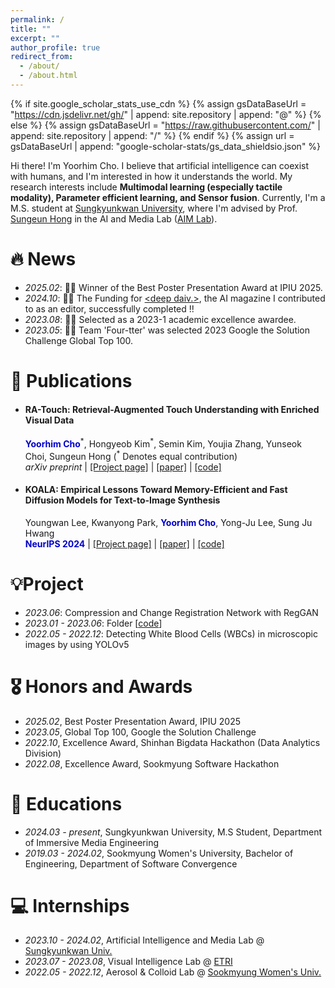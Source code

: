 ```yaml
---
permalink: /
title: ""
excerpt: ""
author_profile: true
redirect_from: 
  - /about/
  - /about.html
---
```


{% if site.google_scholar_stats_use_cdn %}
{% assign gsDataBaseUrl = "https://cdn.jsdelivr.net/gh/" | append: site.repository | append: "@" %}
{% else %}
{% assign gsDataBaseUrl = "https://raw.githubusercontent.com/" | append: site.repository | append: "/" %}
{% endif %}
{% assign url = gsDataBaseUrl | append: "google-scholar-stats/gs_data_shieldsio.json" %}

<span class='anchor' id='about-me'></span>

Hi there! I'm Yoorhim Cho. I believe that artificial intelligence can coexist with humans, and I'm interested in how it understands the world. My research interests include <Strong>Multimodal learning (especially tactile modality), Parameter efficient learning, and Sensor fusion</strong>. Currently, I'm a M.S. student at [Sungkyunkwan University](https://www.skku.edu/eng/index.do), where I'm advised by Prof. [Sungeun Hong](https://www.csehong.com/) in the AI and Media Lab ([AIM Lab](https://aim.skku.edu/home)).


# 🔥 News
- *2025.02*: 🎉🎉 Winner of the Best Poster Presentation Award at IPIU 2025.
- *2024.10*: 🎉🎉 The Funding for [\<deep daiv.\>](https://link.tumblbug.com/d4hZse52MNb), the AI magazine I contributed to as an editor, successfully completed !!
- *2023.08*: 🎉🎉 Selected as a 2023-1 academic excellence awardee.
- *2023.05*: 🎉🎉 Team 'Four-tter' was selected 2023 Google the Solution Challenge Global Top 100. 

# 📝 Publications 
- #### RA-Touch: Retrieval-Augmented Touch Understanding with Enriched Visual Data
  <span style="color:MediumBlue">**Yoorhim Cho**</span><sup>\*</sup>, Hongyeob Kim<sup>\*</sup>, Semin Kim, Youjia Zhang, Yunseok Choi, Sungeun Hong (<sup>\*</sup> Denotes equal contribution)   
  *arXiv preprint* | [[Project page]](https://aim-skku.github.io/RA-Touch/) | [[paper]](https://arxiv.org/abs/2505.14270) | [[code]](https://github.com/AIM-SKKU/RA-Touch)
- #### KOALA: Empirical Lessons Toward Memory-Efficient and Fast Diffusion Models for Text-to-Image Synthesis
  Youngwan Lee, Kwanyong Park, <span style="color:MediumBlue">**Yoorhim Cho**</span>, Yong-Ju Lee, Sung Ju Hwang   
  <span style="color:MediumBlue">**NeurIPS 2024**</span> | [[Project page]](https://youngwanlee.github.io/KOALA/) | [[paper]](https://arxiv.org/abs/2312.04005) | [[code]](https://github.com/youngwanLEE/sdxl-koala)   

# 💡Project
- *2023.06*: Compression and Change Registration Network with RegGAN
- *2023.01 - 2023.06*: Folder [[code](https://github.com/dsc-sookmyung/2023-four-tter-SolutionChallenge)]
- *2022.05 - 2022.12*: Detecting White Blood Cells (WBCs) in microscopic images by using YOLOv5

# 🎖 Honors and Awards
- *2025.02*, Best Poster Presentation Award, IPIU 2025
- *2023.05*, Global Top 100, Google the Solution Challenge 
- *2022.10*, Excellence Award, Shinhan Bigdata Hackathon (Data Analytics Division)
- *2022.08*, Excellence Award, Sookmyung Software Hackathon

# 📖 Educations
- *2024.03 - present*, Sungkyunkwan University, M.S Student, Department of Immersive Media Engineering
- *2019.03 - 2024.02*, Sookmyung Women's University, Bachelor of Engineering, Department of Software Convergence 

# 💻 Internships
- *2023.10 - 2024.02*, Artificial Intelligence and Media Lab @ [Sungkyunkwan Univ.](https://www.skku.edu/eng/)
- *2023.07 - 2023.08*, Visual Intelligence Lab @ [ETRI](https://www.etri.re.kr/eng/main/main.etri)
- *2022.05 - 2022.12*, Aerosol & Colloid Lab @ [Sookmyung Women's Univ.](https://e.sookmyung.ac.kr/sookmyungen/index.do)
